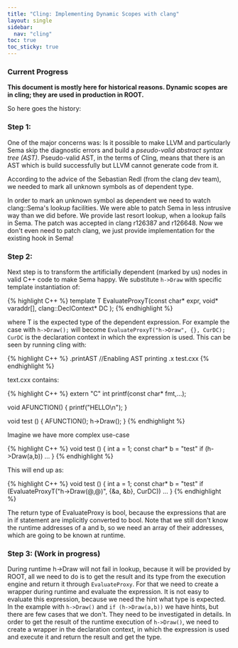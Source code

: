 ```yaml
---
title: "Cling: Implementing Dynamic Scopes with clang"
layout: single
sidebar:
  nav: "cling"
toc: true
toc_sticky: true
---
```



### Current Progress


**This document is mostly here for historical reasons. Dynamic scopes are in cling;
they are used in production in ROOT.**


So here goes the history:

### Step 1:

One of the major concerns was: Is it possible to make LLVM and particularly Sema skip the
diagnostic errors and build a _pseudo-valid abstract syntax tree (AST)_. Pseudo-valid
AST, in the terms of Cling, means that there is an AST which is build successfully but
LLVM cannot generate code from it.


According to the advice of the Sebastian Redl (from the clang dev team), we needed to mark all
unknown symbols as of dependent type.

In order to mark an unknown symbol as dependent we need to watch clang::Sema's lookup
facilities. We were able to patch Sema in less intrusive way than we did before. We provide
last resort lookup, when a lookup fails in Sema. The patch was accepted in clang r126387 and
r126648. Now we don't even need to patch clang, we just provide implementation for the existing
hook in Sema!

### Step 2:

Next step is to transform the artificially dependent (marked by us) nodes in valid C++ code
to make Sema happy. We substitute `h->Draw` with specific template instantiation of:

{% highlight C++ %}
  template<typename T>
  T EvaluateProxyT(const char* expr, void* varaddr[], clang::DeclContext* DC );
{% endhighlight %}

where T is the expected type of the dependent expression. For example the case with
`h->Draw();` will become `EvaluateProxyT("h->Draw", {}, CurDC);` `CurDC` is the declaration
context in which the expression is used.
This can be seen by running cling with:

{% highlight C++ %}
  .printAST //Enabling AST printing
  .x test.cxx
{% endhighlight %}

text.cxx contains:

{% highlight C++ %}
  extern "C" int printf(const char* fmt,...);

  void AFUNCTION() {
    printf("HELLO\n");
  }

  void test () {
    AFUNCTION();
    h->Draw();
  }
{% endhighlight %}

Imagine we have more complex use-case

{% highlight C++ %}
  void test () {
    int a = 1;
    const char* b = "test"
    if (h->Draw(a,b))
      ...
  }
{% endhighlight %}

This will end up as:

{% highlight C++ %}
  void test () {
    int a = 1;
    const char* b = "test"
    if (EvaluateProxyT<bool>("h->Draw(@,@)", {&a, &b}, CurDC))
      ...
  }
{% endhighlight %}

The return type of EvaluateProxy is bool, because the expressions that are in if statement
are implicitly converted to bool. Note that we still don't know the runtime addresses of a
and b, so we need an array of their addresses, which are going to be known at runtime.

###  Step 3: (Work in progress)

During runtime h->Draw will not fail in lookup, because it will be provided by ROOT, all
we need to do is to get the result and its type from the execution engine and return it
through `EvaluateProxy`.
For that we need to create a wrapper during runtime and evaluate the expression.
It is not easy to evaluate this expression, because we need the hint what type is expected.
In the example with `h->Draw()` and `if (h->Draw(a,b))` we have hints, but there are few
cases that we don't. They need to be investigated in details.
In order to get the result of the runtime execution of `h->Draw()`, we need to create a
wrapper in the declaration context, in which the expression is used and execute it and return
the result and get the type.